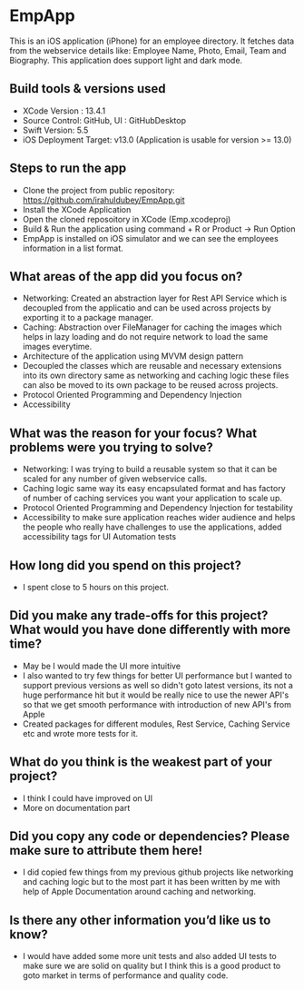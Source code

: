 # EmpApp

This is an iOS application (iPhone) for an employee directory. It fetches data from the webservice details like: Employee Name, Photo, Email, Team and Biography. This application does support light and dark mode.

## Build tools & versions used

- XCode Version : 13.4.1
- Source Control: GitHub, UI : GitHubDesktop
- Swift Version: 5.5
- iOS Deployment Target: v13.0 (Application is usable for version >= 13.0)

## Steps to run the app

- Clone the project from public repository: https://github.com/irahuldubey/EmpApp.git 
- Install the XCode Application
- Open the cloned reposoitory in XCode (Emp.xcodeproj)
- Build & Run the application using command + R or Product -> Run Option
- EmpApp is installed on iOS simulator and we can see the employees information in a list format.

## What areas of the app did you focus on?

- Networking: Created an abstraction layer for Rest API Service which is decoupled from the applicatio and can be used across projects by exporting it to a package manager.
- Caching: Abstraction over FileManager for caching the images which helps in lazy loading and do not require network to load the same images everytime.
- Architecture of the application using MVVM design pattern
- Decoupled the classes which are reusable and necessary extensions into its own directory same as networking and caching logic these files can also be moved to its own package to be reused across projects.  
- Protocol Oriented Programming and Dependency Injection
- Accessibility

## What was the reason for your focus? What problems were you trying to solve?

- Networking: I was trying to build a reusable system so that it can be scaled for any number of given webservice calls.
- Caching logic same way its easy encapsulated format and has factory of number of caching services you want your application to scale up.
- Protocol Oriented Programming and Dependency Injection for testability
- Accessibility to make sure application reaches wider audience and helps the people who really have challenges to use the applications, added accessibility tags for UI Automation tests

## How long did you spend on this project?

- I spent close to 5 hours on this project.

## Did you make any trade-offs for this project? What would you have done differently with more time?

- May be I would made the UI more intuitive 
- I also wanted to try few things for better UI performance but I wanted to support previous versions as well so didn't goto latest versions, its not a huge performance hit but it would be really nice to use the newer API's so that we get smooth performance with introduction of new API's from Apple
- Created packages for different modules, Rest Service, Caching Service etc and wrote more tests for it.

## What do you think is the weakest part of your project?

- I think I could have improved on UI 
- More on documentation part

## Did you copy any code or dependencies? Please make sure to attribute them here!

- I did copied few things from my previous github projects like networking and caching logic but to the most part it has been written by me with help of Apple Documentation around caching and networking.

## Is there any other information you’d like us to know?

- I would have added some more unit tests and also added UI tests to make sure we are solid on quality but I think this is a good product to goto market in terms of performance and quality code.

